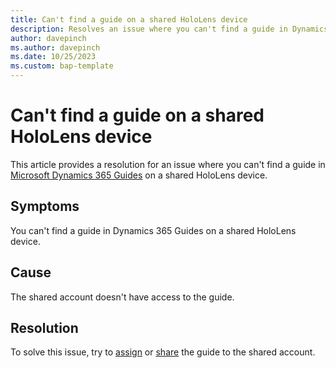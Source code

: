 ```yaml
---
title: Can't find a guide on a shared HoloLens device 
description: Resolves an issue where you can't find a guide in Dynamics 365 Guides on a shared HoloLens device.
author: davepinch
ms.author: davepinch
ms.date: 10/25/2023
ms.custom: bap-template
---
```

# Can't find a guide on a shared HoloLens device

This article provides a resolution for an issue where you can't find a guide in [Microsoft Dynamics 365 Guides](/dynamics365/mixed-reality/guides/overview) on a shared HoloLens device.

## Symptoms

You can't find a guide in Dynamics 365 Guides on a shared HoloLens device.

## Cause

The shared account doesn't have access to the guide.

## Resolution

To solve this issue, try to [assign](/dynamics365/mixed-reality/guides/admin-access-assign) or [share](/dynamics365/mixed-reality/guides/admin-access-teams) the guide to the shared account.
